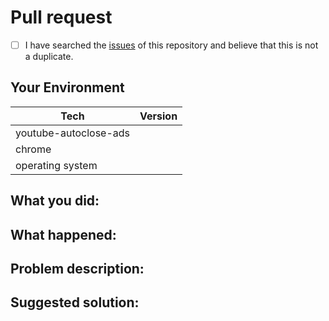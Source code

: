 <!-- Provide a general summary of the issue in the Title above -->
<!--
Thanks for your interest in the project ❤️. I appreciate bugs filed and PRs submitted!
Please make sure that you are familiar with and follow the Code of Conduct for
this project (found in the CODE_OF_CONDUCT.md file).

Please fill out this template with all the relevant information so we can
understand what's going on and fix the issue.
-->

# Pull request

<!-- Also, to avoid duplicate issues, please check off the following list. -->
<!-- Checked checkbox should look like this: [x] -->

- [ ] I have searched the [issues](https://github.com/GabrielDuarteM/youtube-autoclose-ads/issues) of this repository and believe that this is not a duplicate.

## Your Environment

<!--- Include as many relevant details about the environment with which you experienced the bug. -->

| Tech                  | Version |
| --------------------- | ------- |
| youtube-autoclose-ads |         |
| chrome                |         |
| operating system      |         |

## What you did:

## What happened:

<!-- Please provide the full error message/screenshots/anything -->

## Problem description:

## Suggested solution:
